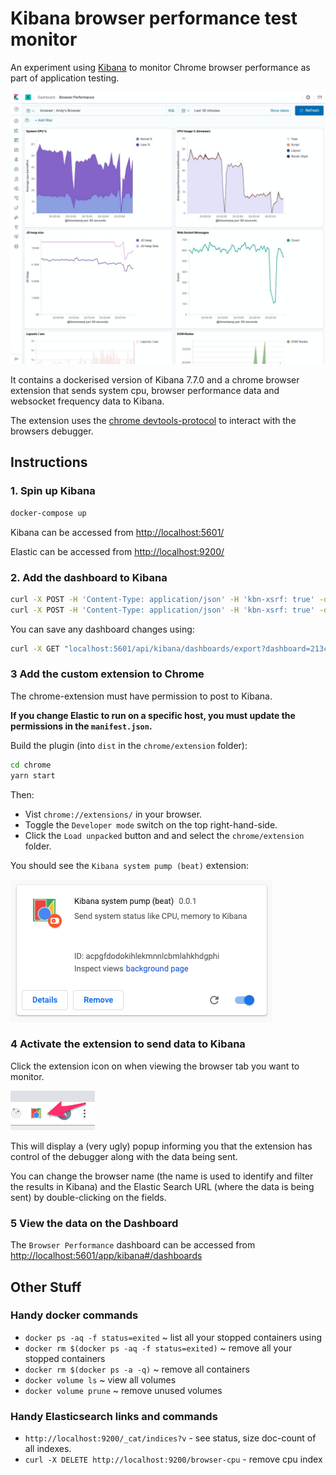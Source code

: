 # Kibana browser performance test monitor

An experiment using [Kibana](https://www.elastic.co/kibana) to monitor Chrome browser performance as part of application testing. 

![ext](./assets/dashboard.png)

It contains a dockerised version of Kibana 7.7.0 and a chrome browser extension that sends system cpu, browser performance data and websocket frequency data to Kibana.

The extension uses the [chrome devtools-protocol](https://chromedevtools.github.io/devtools-protocol/) to interact with the browsers debugger.

## Instructions

### 1. Spin up Kibana
 
``` bash
docker-compose up
```

Kibana can be accessed from [http://localhost:5601/](http://localhost:5601/)

Elastic can be accessed from [http://localhost:9200/](http://localhost:9200/)

### 2. Add the dashboard to Kibana 

```bash
curl -X POST -H 'Content-Type: application/json' -H 'kbn-xsrf: true' -d @./kibana/dashboard.json http://localhost:5601/api/kibana/dashboards/import
curl -X POST -H 'Content-Type: application/json' -H 'kbn-xsrf: true' -d @./kibana/browsers-dashboard.json http://localhost:5601/api/kibana/dashboards/import
```

You can save any dashboard changes using:

```bash
curl -X GET "localhost:5601/api/kibana/dashboards/export?dashboard=213c9c90-a764-11ea-a03d-a10b2b67390e" > your-dashboard.json
``` 


### 3 Add the custom extension to Chrome

The chrome-extension must have permission to post to Kibana. 

**If you change Elastic to run on a specific host, you must update the permissions in the ```manifest.json```.**

Build the plugin (into ```dist``` in the ```chrome/extension``` folder):

```bash
cd chrome
yarn start 
``` 

Then:

* Vist ```chrome://extensions/``` in your browser.  
* Toggle the ```Developer mode``` switch on the top right-hand-side.
* Click the ```Load unpacked``` button and and select the ```chrome/extension``` folder.

You should see the ```Kibana system pump (beat)``` extension:
 
![ext](./assets/extension.png)

### 4 Activate the extension to send data to Kibana

Click the extension icon on when viewing the browser tab you want to monitor.  

![ext](./assets/icon.png)

This will display a (very ugly) popup informing you that the extension has control of the debugger along with the data being sent.

You can change the browser name (the name is used to identify and filter the results in Kibana) and the Elastic Search URL (where the data is being sent) by double-clicking on the fields.

### 5 View the data on the Dashboard

The ```Browser Performance``` dashboard can be accessed from [http://localhost:5601/app/kibana#/dashboards](http://localhost:5601/app/kibana#/dashboards)

## Other Stuff

### Handy docker commands

* `docker ps -aq -f status=exited` ~ list all your stopped containers using
* `docker rm $(docker ps -aq -f status=exited)` ~ remove all your stopped containers
* `docker rm $(docker ps -a -q)` ~ remove all containers
* `docker volume ls` ~ view all volumes
* `docker volume prune` ~ remove unused volumes

### Handy Elasticsearch links and commands

* ```http://localhost:9200/_cat/indices?v``` - see status, size doc-count of all indexes.
* ```curl -X DELETE http://localhost:9200/browser-cpu``` - remove cpu index
